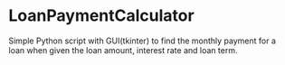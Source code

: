 LoanPaymentCalculator
=====================

Simple Python script with GUI(tkinter) to find the monthly payment for a loan when given the loan amount, interest rate and loan term.
